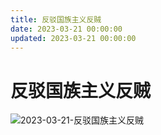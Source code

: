 ```yaml
---
title: 反驳国族主义反贼
date: 2023-03-21 00:00:00
updated: 2023-03-21 00:00:00
---
```


# 反驳国族主义反贼

![2023-03-21-反驳国族主义反贼](assets/2023-03-21-反驳国族主义反贼.jpeg)


